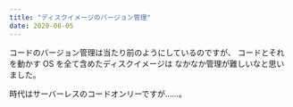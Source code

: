 ```yaml
---
title: "ディスクイメージのバージョン管理"
date: 2020-08-05
---
```


コードのバージョン管理は当たり前のようにしているのですが、
コードとそれを動かす OS を全て含めたディスクイメージは
なかなか管理が難しいなと思いました。

時代はサーバーレスのコードオンリーですが……。


